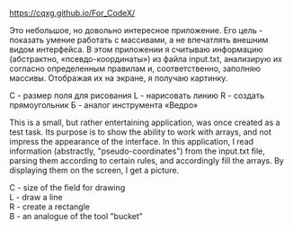 https://cqxg.github.io/For_CodeX/

Это небольшое, но довольно интересное приложение.
Его цель - показать умение работать с массивами, а не впечатлять внешним видом интерфейса.
В этом приложении я считываю информацию (абстрактно, «псевдо-координаты») из файла input.txt, анализирую их согласно определенным правилам и, соответственно, заполняю массивы. Отображая их на экране, я получаю картинку.

C - размер поля для рисования
L - нарисовать линию
R - создать прямоугольник
Б - аналог инструмента «Ведро»
  
This is a small, but rather entertaining application, was once created as a test task.
Its purpose is to show the ability to work with arrays, and not impress the appearance of the interface.
In this application, I read information (abstractly, "pseudo-coordinates") from the input.txt file, parsing them according to certain rules, and accordingly fill the arrays. By displaying them on the screen, I get a picture.

C - size of the field for drawing  
L - draw a line  
R - create a rectangle  
B - an analogue of the tool "bucket"  
